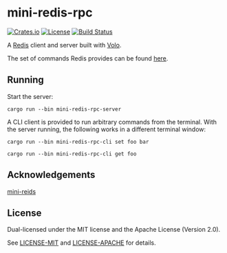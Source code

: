 # mini-redis-rpc

[![Crates.io][crates-badge]][crates-url]
[![License][license-badge]][license-url]
[![Build Status][actions-badge]][actions-url]

[crates-badge]: https://img.shields.io/crates/v/mini-redis-rpc.svg
[crates-url]: https://crates.io/crates/mini-redis-rpc
[license-badge]: https://img.shields.io/crates/l/mini-redis-rpc.svg
[license-url]: #license
[actions-badge]: https://github.com/Millione/mini-redis-rpc/actions/workflows/ci.yaml/badge.svg
[actions-url]: https://github.com/Millione/mini-redis-rpc/actions

A [Redis](https://redis.io) client and server built with [Volo](https://github.com/Cloudwego/Volo).

The set of commands Redis provides can be found
[here](https://redis.io/commands).

## Running

Start the server:

```
cargo run --bin mini-redis-rpc-server
```

A CLI client is provided to run arbitrary commands from the
terminal. With the server running, the following works in a
different terminal window:

```
cargo run --bin mini-redis-rpc-cli set foo bar

cargo run --bin mini-redis-rpc-cli get foo
```

## Acknowledgements
[mini-reids](https://github.com/tokio-rs/mini-redis)

## License

Dual-licensed under the MIT license and the Apache License (Version 2.0).

See [LICENSE-MIT](https://github.com/Millione/mini-redis-rpc/blob/main/LICENSE-MIT) and [LICENSE-APACHE](https://github.com/Millione/mini-redis-rpc/blob/main/LICENSE-APACHE) for details.

